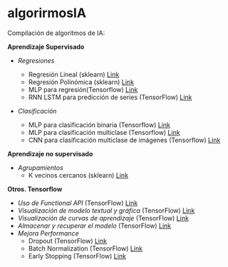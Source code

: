 # algorirmosIA

Compilación de algoritmos de IA:

**Aprendizaje Supervisado**

* _*Regresiones*_
  * Regresión Lineal (sklearn) [Link](Regresionlineal.ipynb)
  * Regresión Polinómica (sklearn) [Link](RegresionPolinomica.ipynb)
  * MLP para regresión(Tensorflow) [Link](MLP4Regression.ipynb)
  * RNN LSTM para predicción de series (TensorFlow) [Link](RNN_LTSM_TimeSeriesForecasting.ipynb)

* _*Clasificación*_
  * MLP para clasificación binaria (Tensorflow) [Link](MLP4BinaryClassification_tensorflow.ipynb)
  * MLP para clasificación multiclase (Tensorflow) [Link](MLP_multiclass_classification_tensorflow.ipynb)
  * CNN para clasificación multiclase de imágenes (Tensorflow) [Link](CNN4ImageClassification.ipynb)

**Aprendizaje no supervisado**
* _*Agrupamientos*_
  * K vecinos cercanos (sklearn) [Link](KVecinosCercanos.ipynb)
  
**Otros. Tensorflow**
* _*Uso de Functional API*_ (TensorFlow) [Link](FunctionalAPITensorflow.ipynb)
* _*Visualización de modelo textual y gráfica*_ (TensorFlow) [Link](VisualizacionDeepLearningModel.ipynb)
* _*Visualización de curvas de aprendizaje*_ (TensorFlow) [Link](PintarLearningCurvesTensorFlow.ipynb)
* _*Almacenar y recuperar el modelo*_ (TensorFlow) [Link](SavingAndLoadingTheModel.ipynb)
* _*Mejora Performance*_
  * Dropout (TensorFlow) [Link](MejorarPerformance_Dropout.ipynb)
  * Batch Normalization (TensorFlow) [Link](MejorarPerformance_AcelerarEntrenamientoConBatchNormalization.ipynb)
  * Early Stopping (TensorFlow) [Link](MejorarPerformance_earlyStopping.ipynb)
